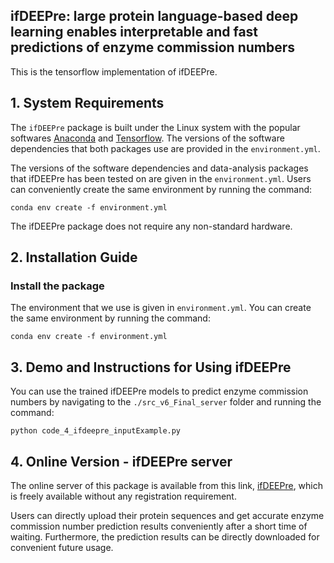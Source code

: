 ## ifDEEPre: large protein language-based deep learning enables interpretable and fast predictions of enzyme commission numbers

This is the tensorflow implementation of ifDEEPre. 


## 1. System Requirements

The `ifDEEPre` package is built under the Linux system with the popular softwares [Anaconda](https://www.anaconda.com/) and [Tensorflow](https://www.tensorflow.org/). The versions of the software dependencies that both packages use are provided in the `environment.yml`.

The versions of the software dependencies and data-analysis packages that ifDEEPre has been tested on are given in the `environment.yml`. Users can conveniently create the same environment by running the command:
```
conda env create -f environment.yml
```

The ifDEEPre package does not require any non-standard hardware.


## 2. Installation Guide

### Install the package
The environment that we use is given in `environment.yml`. You can create the same environment by running the command:
```
conda env create -f environment.yml
```


## 3. Demo and Instructions for Using ifDEEPre

You can use the trained ifDEEPre models to predict enzyme commission numbers by navigating to the `./src_v6_Final_server` folder and running the command:
```
python code_4_ifdeepre_inputExample.py
```


## 4. Online Version - ifDEEPre server

The online server of this package is available from this link, [ifDEEPre](https://proj.cse.cuhk.edu.hk/aihlab/ifdeepre/#/), which is freely available without any registration requirement.

Users can directly upload their protein sequences and get accurate enzyme commission number prediction results conveniently after a short time of waiting. Furthermore, the prediction results can be directly downloaded for convenient future usage.






